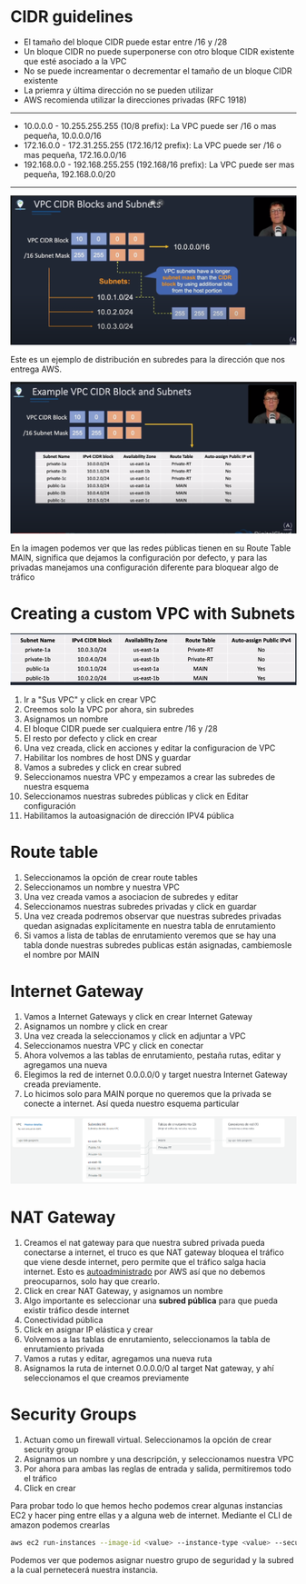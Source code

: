 # CIDR guidelines

- El tamaño del bloque CIDR puede estar entre /16 y /28
- Un bloque CIDR no puede superponerse con otro bloque CIDR existente que esté asociado a la VPC
- No se puede increamentar o decrementar el tamaño de un bloque CIDR existente
- La priemra y última dirección no se pueden utilizar
- AWS recomienda utilizar la direcciones privadas (RFC 1918)
---
- 10.0.0.0 - 10.255.255.255 (10/8 prefix): La VPC puede ser /16 o mas pequeña, 10.0.0.0/16
- 172.16.0.0 - 172.31.255.255 (172.16/12 prefix): La VPC puede ser /16 o mas pequeña, 172.16.0.0/16
- 192.168.0.0 - 192.168.255.255 (192.168/16 prefix): La VPC puede ser mas pequeña, 192.168.0.0/20 
---

![usual_splitting](img/usual_splitting.png)

Este es un ejemplo de distribución en subredes para la dirección que nos entrega AWS.

![vlsm_aws_example](img/vlsm_aws_example.png)

En la imagen podemos ver que las redes públicas tienen en su Route Table MAIN, significa que dejamos la configuración por defecto, y para las privadas manejamos una configuración diferente para bloquear algo de tráfico


# Creating a custom VPC with Subnets

![objetivo](img/objetivo.png)

1. Ir a "Sus VPC" y click en crear VPC
2. Creemos solo la VPC por ahora, sin subredes
3. Asignamos un nombre 
4. El bloque CIDR puede ser cualquiera entre /16 y /28
5. El resto por defecto y click en crear
6. Una vez creada, click en acciones y editar la configuracion de VPC
7. Habilitar los nombres de host DNS y guardar
8. Vamos a subredes y click en crear subred
9. Seleccionamos nuestra VPC y empezamos a crear las subredes de nuestra esquema
10. Seleccionamos nuestras subredes públicas y click en Editar configuración
11. Habilitamos la autoasignación de dirección IPV4 pública

# Route table

1. Seleccionamos la opción de crear route tables
2. Seleccionamos un nombre y nuestra VPC
3. Una vez creada vamos a asociacion de subredes y editar
4. Seleccionamos nuestras subredes privadas y click en guardar
5. Una vez creada podremos observar que nuestras subredes privadas quedan asignadas explícitamente en nuestra tabla de enrutamiento
6. Si vamos a lista de tablas de enrutamiento veremos que se hay una tabla donde nuestras subredes publicas están asignadas, cambiemosle el nombre por MAIN 

# Internet Gateway

1. Vamos a Internet Gateways y click en crear Internet Gateway
2. Asignamos un nombre y click en crear
3. Una vez creada la seleccionamos y click en adjuntar a VPC
4. Seleccionamos nuestra VPC y click en conectar
5. Ahora volvemos a las tablas de enrutamiento, pestaña rutas, editar y agregamos una nueva
6. Elegimos la red de internet 0.0.0.0/0 y target nuestra Internet Gateway creada previamente.
7. Lo hicimos solo para MAIN porque no queremos que la privada se conecte a internet. Así queda nuestro esquema particular

![esquema](img/esquema.png)

# NAT Gateway
1. Creamos el nat gateway para que nuestra subred privada pueda conectarse a internet, el truco es que NAT gateway bloquea el tráfico que viene desde internet, pero permite que el tráfico salga hacia internet. Esto es [autoadministrado](https://www.youtube.com/watch?v=ujXr0i5EoHE) por AWS así que no debemos preocuparnos, solo hay que crearlo. 
2. Click en crear NAT Gateway, y asignamos un nombre
3. Algo importante es seleccionar una **subred pública** para que pueda existir tráfico desde internet
4. Conectividad pública
5. Click en asignar IP elástica y crear
6. Volvemos a las tablas de enrutamiento, seleccionamos la tabla de enrutamiento privada
7. Vamos a rutas y editar, agregamos una nueva ruta
8. Asignamos la ruta de internet 0.0.0.0/0 al target Nat gateway, y ahí seleccionamos el que creamos previamente

# Security Groups
1. Actuan como un firewall virtual. Seleccionamos la opción de crear security group
2. Asignamos un nombre y una descripción, y seleccionamos nuestra VPC
3. Por ahora para ambas las reglas de entrada y salida, permitiremos todo el tráfico
4. Click en crear


Para probar todo lo que hemos hecho podemos crear algunas instancias EC2 y hacer ping entre ellas y a alguna web de internet. Mediante el CLI de amazon podemos crearlas

```bash
aws ec2 run-instances --image-id <value> --instance-type <value> --security-group-ids <value> --subnet-id <value> --key-name <value> --user-data <value>
```

Podemos ver que podemos asignar nuestro grupo de seguridad y la subred a la cual pernetecerá nuestra instancia.